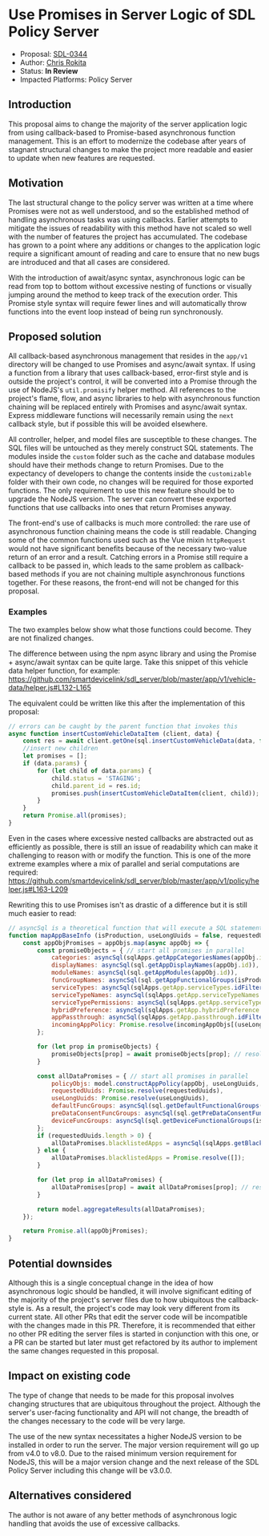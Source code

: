 # Use Promises in Server Logic of SDL Policy Server

* Proposal: [SDL-0344](0344-Promises-in-Policy-Server.md)
* Author: [Chris Rokita](https://github.com/crokita)
* Status: **In Review**
* Impacted Platforms: Policy Server

## Introduction

This proposal aims to change the majority of the server application logic from using callback-based to Promise-based asynchronous function management. This is an effort to modernize the codebase after years of stagnant structural changes to make the project more readable and easier to update when new features are requested.

## Motivation

The last structural change to the policy server was written at a time where Promises were not as well understood, and so the established method of handling asynchronous tasks was using callbacks. Earlier attempts to mitigate the issues of readability with this method have not scaled so well with the number of features the project has accumulated. The codebase has grown to a point where any additions or changes to the application logic require a significant amount of reading and care to ensure that no new bugs are introduced and that all cases are considered.

With the introduction of await/async syntax, asynchronous logic can be read from top to bottom without excessive nesting of functions or visually jumping around the method to keep track of the execution order. This Promise style syntax will require fewer lines and will automatically throw functions into the event loop instead of being run synchronously.

## Proposed solution

All callback-based asynchronous management that resides in the `app/v1` directory will be changed to use Promises and async/await syntax. If using a function from a library that uses callback-based, error-first style and is outside the project's control, it will be converted into a Promise through the use of NodeJS's `util.promisify` helper method. All references to the project's flame, flow, and async libraries to help with asynchronous function chaining will be replaced entirely with Promises and async/await syntax. Express middleware functions will necessarily remain using the `next` callback style, but if possible this will be avoided elsewhere.

All controller, helper, and model files are susceptible to these changes. The SQL files will be untouched as they merely construct SQL statements. The modules inside the `custom` folder such as the cache and database modules should have their methods change to return Promises. Due to the expectancy of developers to change the contents inside the `customizable` folder with their own code, no changes will be required for those exported functions. The only requirement to use this new feature should be to upgrade the NodeJS version. The server can convert these exported functions that use callbacks into ones that return Promises anyway.

The front-end's use of callbacks is much more controlled: the rare use of asynchronous function chaining means the code is still readable. Changing some of the common functions used such as the Vue mixin `httpRequest` would not have significant benefits because of the necessary two-value return of an error and a result. Catching errors in a Promise still require a callback to be passed in, which leads to the same problem as callback-based methods if you are not chaining multiple asynchronous functions together. For these reasons, the front-end will not be changed for this proposal.

### Examples
The two examples below show what those functions could become. They are not finalized changes.

The difference between using the npm async library and using the Promise + async/await syntax can be quite large. Take this snippet of this vehicle data helper function, for example: https://github.com/smartdevicelink/sdl_server/blob/master/app/v1/vehicle-data/helper.js#L132-L165

The equivalent could be written like this after the implementation of this proposal:

```js
// errors can be caught by the parent function that invokes this
async function insertCustomVehicleDataItem (client, data) {
    const res = await client.getOne(sql.insertCustomVehicleData(data, false));
    //insert new children
    let promises = [];
    if (data.params) {
        for (let child of data.params) {
            child.status = 'STAGING';
            child.parent_id = res.id;
            promises.push(insertCustomVehicleDataItem(client, child));
        }
    }
    return Promise.all(promises);
}
```

Even in the cases where excessive nested callbacks are abstracted out as efficiently as possible, there is still an issue of readability which can make it challenging to reason with or modify the function. This is one of the more extreme examples where a mix of parallel and serial computations are required: https://github.com/smartdevicelink/sdl_server/blob/master/app/v1/policy/helper.js#L163-L209

Rewriting this to use Promises isn't as drastic of a difference but it is still much easier to read:

```js
// asyncSql is a theoretical function that will execute a SQL statement and resolve a Promise on completion. This is subject to change during implementation.
function mapAppBaseInfo (isProduction, useLongUuids = false, requestedUuids, incomingAppObjs, appObjs) {
    const appObjPromises = appObjs.map(async appObj => {
        const promiseObjects = { // start all promises in parallel
            categories: asyncSql(sqlApps.getAppCategoriesNames(appObj.id)),
            displayNames: asyncSql(sql.getAppDisplayNames(appObj.id)),
            moduleNames: asyncSql(sql.getAppModules(appObj.id)),
            funcGroupNames: asyncSql(sql.getAppFunctionalGroups(isProduction, appObj)),
            serviceTypes: asyncSql(sqlApps.getApp.serviceTypes.idFilter(appObj.id)),
            serviceTypeNames: asyncSql(sqlApps.getApp.serviceTypeNames.idFilter(appObj.id)),
            serviceTypePermissions: asyncSql(sqlApps.getApp.serviceTypePermissions.idFilter(appObj.id)),
            hybridPreference: asyncSql(sqlApps.getApp.hybridPreference.idFilter(appObj.id)),
            appPassthrough: asyncSql(sqlApps.getApp.passthrough.idFilter(appObj.id)),
            incomingAppPolicy: Promise.resolve(incomingAppObjs[(useLongUuids ? appObj.app_uuid : appObj.app_short_uuid)])
        };

        for (let prop in promiseObjects) {
            promiseObjects[prop] = await promiseObjects[prop]; // resolve all promises into each property
        }

        const allDataPromises = { // start all promises in parallel
            policyObjs: model.constructAppPolicy(appObj, useLongUuids, promiseObjects),
            requestedUuids: Promise.resolve(requestedUuids),
            useLongUuids: Promise.resolve(useLongUuids),
            defaultFuncGroups: asyncSql(sql.getDefaultFunctionalGroups(isProduction)),
            preDataConsentFuncGroups: asyncSql(sql.getPreDataConsentFunctionalGroups(isProduction)),
            deviceFuncGroups: asyncSql(sql.getDeviceFunctionalGroups(isProduction)),
        };
        if (requestedUuids.length > 0) {
            allDataPromises.blacklistedApps = asyncSql(sqlApps.getBlacklistedApps(requestedUuids, useLongUuids));
        } else {
            allDataPromises.blacklistedApps = Promise.resolve([]);
        }

        for (let prop in allDataPromises) {
            allDataPromises[prop] = await allDataPromises[prop]; // resolve all promises into each property
        }

        return model.aggregateResults(allDataPromises);
    });

    return Promise.all(appObjPromises);
}


```

## Potential downsides

Although this is a single conceptual change in the idea of how asynchronous logic should be handled, it will involve significant editing of the majority of the project's server files due to how ubiquitous the callback-style is. As a result, the project's code may look very different from its current state. All other PRs that edit the server code will be incompatible with the changes made in this PR. Therefore, it is recommended that either no other PR editing the server files is started in conjunction with this one, or a PR can be started but later must get refactored by its author to implement the same changes requested in this proposal.

## Impact on existing code

The type of change that needs to be made for this proposal involves changing structures that are ubiquitous throughout the project. Although the server's user-facing functionality and API will not change, the breadth of the changes necessary to the code will be very large.

The use of the new syntax necessitates a higher NodeJS version to be installed in order to run the server. The major version requirement will go up from v4.0 to v8.0. Due to the raised minimum version requirement for NodeJS, this will be a major version change and the next release of the SDL Policy Server including this change will be v3.0.0.

## Alternatives considered

The author is not aware of any better methods of asynchronous logic handling that avoids the use of excessive callbacks.
